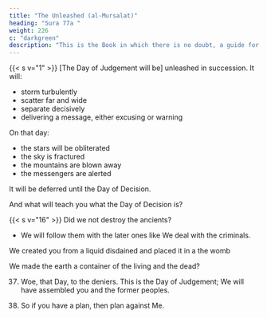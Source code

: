 ```yaml
---
title: "The Unleashed (al-Mursalat)"
heading: "Sura 77a "
weight: 226
c: "darkgreen"
description: "This is the Book in which there is no doubt, a guide for the righteous."
---
```



{{< s v="1" >}}  [The Day of Judgement will be] unleashed in succession. It will:
- storm turbulently
- scatter far and wide
- separate decisively
- delivering a message, either excusing or warning

On that day:
- the stars will be obliterated
- the sky is fractured
- the mountains are blown away
- the messengers are alerted

It will be deferred until the Day of Decision.

And what will teach you what the Day of Decision is?


{{< s v="16" >}} Did we not destroy the ancients?
- We will follow them with the later ones like We deal with the criminals.

We created you from a liquid disdained and placed it in a the womb

We made the earth a container of the living and the dead?

37. Woe, that Day, to the deniers. This is the Day of Judgement; We will have assembled you
and the former peoples.

39. So if you have a plan, then plan against Me.

